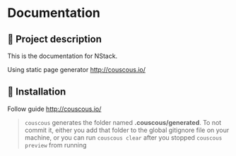 # Documentation

## 📖 Project description
This is the documentation for NStack.

Using static page generator http://couscous.io/

## 🔧 Installation

Follow guide http://couscous.io/

> `couscous` generates the folder named **.couscous/generated**.
>  To not commit it, either you add that folder to the global gitignore file on your machine, or you can run `couscous clear` after you stopped `couscous preview` from running